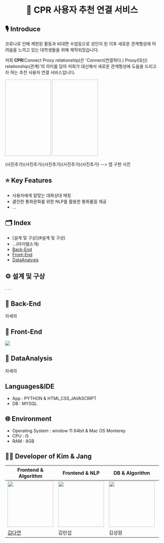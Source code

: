 # <center>**📡 CPR 사용자 추천 연결 서비스**</center>

## 🎙️ **Introduce**
코로나로 인해 제한된 활동과 비대면 수업등으로 성인이 된 이후 새로운 관계형성에 어려움을 느끼고 있는 대학생들을 위해 제작되었습니다.

저희 **CPR**(Connect Proxy relationship)은 'Connect(연결하다.) Proxy(대신) relationship(관계)'의 의미를 담아 저희가 대신해서 새로운 관계형성에 도움을 드리고자 하는 추천 사용자 연결 서비스입니다.



<img scr="https://user-images.githubusercontent.com/88781717/150626462-0cfa4e1a-361f-4abf-b134-76dedb69971a.jpeg" width="150" height="250">
<img scr="https://user-images.githubusercontent.com/88781717/150626462-0cfa4e1a-361f-4abf-b134-76dedb69971a.jpeg" width="150" height="250">


(사진추가)(사진추가)(사진추가)(사진추가)(사진추가) --> 앱 구현 사진

## ⭐ **Key Features**
* 사용자에게 알맞는 대화상대 매칭
* 클린한 통화문화를 위한 NLP를 활용한 통화품질 제공
* ...

## 🗂️ **Index**
* [설계 및 구상](#설계 및 구상)
* ...(아이템소개)
* [Back-End](#Back-End)
* [Front-End](https://github.com/nae-room/CPR/tree/main/Front-End)
* [DataAnalysis](https://github.com/nae-room/CPR/tree/main/BackEnd)


## ⚙️ **설계 및 구상**
.
.
.


## 🔨 **Back-End**
자세히

## 🔨 **Front-End**
<img src="https://mblogthumb-phinf.pstatic.net/MjAyMjAxMjJfMTUy/MDAxNjQyODYyODQ5Mjk0.xo4AHrfIpVl9Z7hMbU4qpKVlJAgZhJqPBYJKlLIizMcg.I_e9LTsQEaJfA02AeSB-hSWsQi6dWBVyxAMSmZMXPNgg.PNG.pmj1010235/KakaoTalk_20220122_234602476.png?type=w800"/>

## 🔨 **DataAnalysis**
자세히

## **Languages&IDE**
* App : PYTHON & HTML,CSS,JAVASCRIPT
* DB : MYSQL

## 🌐 **Environment**
* Operating System : window 11 64bit & Mac OS Monterey
* CPU : i5
* RAM : 8GB

## 👩‍💻 **Developer of Kim & Jang**
|Frontend & Algorithm|Frontend & NLP|DB & Algorithm|NLP & Algorithm|DB & Algorithm|
|--|--|--|--|--|
|<img src="https://avatars.githubusercontent.com/u/96629346?v=4"  width="150" height="150"/>|<img src="https://mblogthumb-phinf.pstatic.net/MjAyMjAxMTlfMTgx/MDAxNjQyNTY4MjcxNzc0.9FZZzG7OIT-hqtZ_7rOVEci8IeeEJ9shM_-D8-dPqugg.SwO-Bsd5H9QGQIAbDrASZEpEVthZEgh_6eIDfqiPODcg.PNG.pmj1010235/IN_duck.png?type=w800"  width="150" height="150"/>|<img src="https://mblogthumb-phinf.pstatic.net/MjAyMjAxMTlfMTMx/MDAxNjQyNTY4MDM3ODA3.LAWjWD8QCNZBVQxPsNlSkz-LoypP5lIxGiwqs-ar0fEg.bgg0nDHqkfVg3SSIf-er0zq3uDwNTSPsshkPDmjT3ykg.JPEG.pmj1010235/KakaoTalk_20220119_131657794.jpg?type=w800"  width="150" height="150"/>|<img src="https://user-images.githubusercontent.com/97957438/149934844-3d94fb3d-e29d-4550-a61d-ff9be35667de.png"  width="150" height="150">|<img src="https://mblogthumb-phinf.pstatic.net/MjAyMjAxMTlfMjgw/MDAxNjQyNTkxMTE5ODg0.j1nbRY6Uc17N4EYSNSTpvn7c-0DgVdyqbsZ7usPghrsg.u5YxXs7L1Prtr6yVFiR5NakcfzP22A_XfudxA91xDSIg.PNG.pmj1010235/KakaoTalk_20220119_195008561.png?type=w800"  width="150" height="150"/>|
|[김다연](https://github.com/nae-room)|김민섭|김성원|김예린|장찬영|
